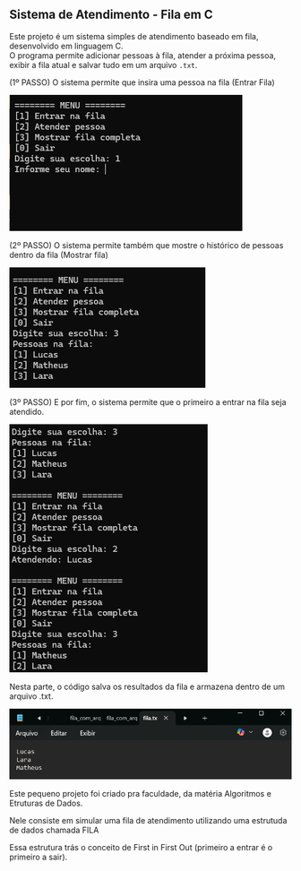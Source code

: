 Sistema de Atendimento - Fila em C
------------------------------------------------------------------------------------
Este projeto é um sistema simples de atendimento baseado em fila, desenvolvido em linguagem C.  
O programa permite adicionar pessoas à fila, atender a próxima pessoa, exibir a fila atual e salvar tudo em um arquivo `.txt`.

(1º PASSO) O sistema permite que insira uma pessoa na fila (Entrar Fila)

![Entrar na fila](Img/entrar_fila.png)

(2º PASSO) O sistema permite também que mostre o histórico de pessoas dentro da fila (Mostrar fila)

![Mostrar fila](Img/mostrar_fila.png)

(3º PASSO) E por fim, o sistema permite que o primeiro a entrar na fila seja atendido.

![Atender pessoa](Img/atender_fila.png)

Nesta parte, o código salva os resultados da fila e armazena dentro de um arquivo .txt.

![Fila Salva](Img/fila_salva.png)


Este pequeno projeto foi criado pra faculdade, da matéria Algoritmos e Etruturas de Dados.

Nele consiste em simular uma fila de atendimento utilizando uma estrutuda de dados chamada FILA

Essa estrutura trás o conceito de First in First Out (primeiro a entrar é o primeiro a sair).
